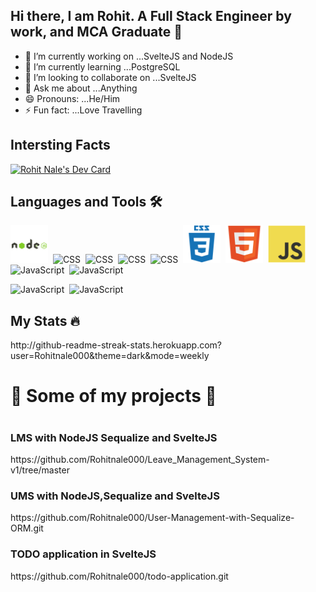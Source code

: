 
<h2>Hi there, I am Rohit. A Full Stack Engineer by work, and MCA Graduate 👋 </h2>

- 🔭 I’m currently working on ...SvelteJS and NodeJS
- 🌱 I’m currently learning ...PostgreSQL
- 👯 I’m looking to collaborate on ...SvelteJS
- 💬 Ask me about ...Anything
- 😄 Pronouns: ...He/Him
- ⚡ Fun fact: ...Love Travelling
<h2>Intersting Facts</h2>
<div>
 <a href="https://app.daily.dev/RohitNale"><img src="https://api.daily.dev/devcards/67285cb8bd91490dac8c2997f9a1f644.png?r=2is" width="400" alt="Rohit Nale's Dev Card"/></a>
</div>
<h2>Languages and Tools 🛠️</h2>
<div>
 <img src="https://github.com/devicons/devicon/blob/master/icons/nodejs/nodejs-original-wordmark.svg" title="NodeJS" alt="NodeJS" width="60" height="60"/>&nbsp;
<img src="https://cdn.jsdelivr.net/gh/devicons/devicon/icons/express/express-original.svg" title="ExpressJS" alt="CSS" width="60 height="60"/>&nbsp;
 <img src="https://cdn.jsdelivr.net/gh/devicons/devicon/icons/svelte/svelte-original-wordmark.svg" title="SvelteJS" alt="CSS" width="60 height="60"/>&nbsp;
  <img src="https://cdn.jsdelivr.net/gh/devicons/devicon/icons/postgresql/postgresql-original-wordmark.svg" title="PostgreSQL" alt="CSS" width="60 height="60"/>&nbsp;
  <img src="https://cdn.jsdelivr.net/gh/devicons/devicon/icons/sequelize/sequelize-original-wordmark.svg" title="Sequelize" alt="CSS" width="60 height="60"/>&nbsp;     
  <img src="https://github.com/devicons/devicon/blob/master/icons/css3/css3-plain-wordmark.svg"  title="CSS3" alt="CSS" width="60" height="60"/>&nbsp;
  <img src="https://github.com/devicons/devicon/blob/master/icons/html5/html5-original.svg" title="HTML5" alt="HTML" width="60" height="60"/>&nbsp;
  <img src="https://github.com/devicons/devicon/blob/master/icons/javascript/javascript-original.svg" title="JavaScript" alt="JavaScript" width="60" height="60"/>&nbsp;
  <img src="https://cdn.jsdelivr.net/gh/devicons/devicon/icons/bootstrap/bootstrap-plain-wordmark.svg" title="JavaScript" alt="JavaScript" width="60" height="60"/>&nbsp;
<img src="https://cdn.jsdelivr.net/gh/devicons/devicon/icons/tailwindcss/tailwindcss-original-wordmark.svg"  title="JavaScript" alt="JavaScript" width="60" height="60"/>&nbsp; 
 
<img src="https://user-images.githubusercontent.com/78038673/231764518-df2deaaa-20a8-487b-b7b4-59ce8a7a27ba.png"  title="JavaScript" alt="JavaScript" width="60" height="60"/>&nbsp; 
<img src="https://diegomariano.com/wp-content/uploads/2021/06/react-logo.png"  title="JavaScript" alt="JavaScript" width="60" height="60"/>&nbsp; 
</div>
<h2>My Stats 🔥</h2>
http://github-readme-streak-stats.herokuapp.com?user=Rohitnale000&theme=dark&mode=weekly
<h1>🚀 Some of my projects 🚀 <h1>
 <h3>LMS with NodeJS Sequalize and SvelteJS </h3>
 https://github.com/Rohitnale000/Leave_Management_System-v1/tree/master
 <h3>UMS with NodeJS,Sequalize and SvelteJS </h3>
 https://github.com/Rohitnale000/User-Management-with-Sequalize-ORM.git
 <h3>TODO application in SvelteJS </h3>
 https://github.com/Rohitnale000/todo-application.git
